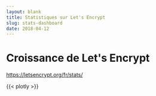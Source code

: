 ```yaml
---
layout: blank
title: Statistiques sur Let's Encrypt
slug: stats-dashboard
date: 2018-04-12
---
```

<!-- This is used as a full-screen display by various parties, including
     (minimally) Mozilla. Please check with the committers before removing. -->

<div class="dashboard">
  <div class="figure">
    <h1>Croissance de Let's Encrypt</h1>
    <div id="combinedTimeline" title="Chronologie de génération" class="statsgraph">
  </div>

  <p><a href="/fr/stats/">https://letsencrypt.org/fr/stats/</a></p>
</div>

{{< plotly >}}
